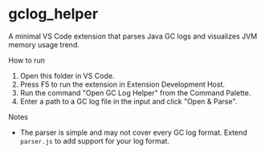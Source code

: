 # gclog_helper

A minimal VS Code extension that parses Java GC logs and visualizes JVM memory usage trend.

How to run

1. Open this folder in VS Code.
2. Press F5 to run the extension in Extension Development Host.
3. Run the command "Open GC Log Helper" from the Command Palette.
4. Enter a path to a GC log file in the input and click "Open & Parse".

Notes

- The parser is simple and may not cover every GC log format. Extend `parser.js` to add support for your log format.
